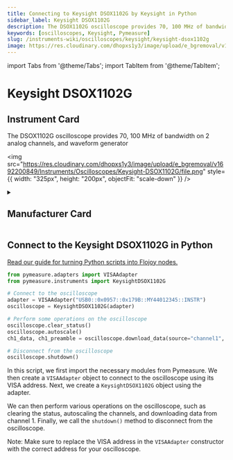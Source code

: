 ```yaml
---
title: Connecting to Keysight DSOX1102G by Keysight in Python
sidebar_label: Keysight DSOX1102G
description: The DSOX1102G oscilloscope provides 70, 100 MHz of bandwidth on 2 analog channels, and waveform generator
keywords: [oscilloscopes, Keysight, Pymeasure]
slug: /instruments-wiki/oscilloscopes/keysight/keysight-dsox1102g
image: https://res.cloudinary.com/dhopxs1y3/image/upload/e_bgremoval/v1692200849/Instruments/Oscilloscopes/Keysight-DSOX1102G/file.png
---
```


import Tabs from '@theme/Tabs';
import TabItem from '@theme/TabItem';

# Keysight DSOX1102G

## Instrument Card

<div className="flex">

<div>

The DSOX1102G oscilloscope provides 70, 100 MHz of bandwidth on 2 analog channels, and waveform generator

</div>

<img src="https://res.cloudinary.com/dhopxs1y3/image/upload/e_bgremoval/v1692200849/Instruments/Oscilloscopes/Keysight-DSOX1102G/file.png" style={{ width: "325px", height: "200px", objectFit: "scale-down" }} />

</div>

<details>
<summary><h2>Manufacturer Card</h2></summary>

<img src="https://res.cloudinary.com/dhopxs1y3/image/upload/e_bgremoval/v1692125973/Instruments/Vendor%20Logos/Keysight.png" style={{ width: "100%", height: "170px",objectFit: "scale-down" }} />

Keysight Technologies, or Keysight, is an American company that manufactures electronics test and measurement equipment and software. <a href="https://www.keysight.com/us/en/home.html">Website</a>.

<ul>
  <li>Headquarters: USA</li>
  <li>Yearly Revenue (millions, USD): 5420.0</li>
</ul>
</details>

## Connect to the Keysight DSOX1102G in Python

[Read our guide for turning Python scripts into Flojoy nodes.](https://docs.flojoy.ai/custom-nodes/creating-custom-node/)
<Tabs>
<TabItem value="Pymeasure" label="Pymeasure">


```python
from pymeasure.adapters import VISAAdapter
from pymeasure.instruments import KeysightDSOX1102G

# Connect to the oscilloscope
adapter = VISAAdapter("USB0::0x0957::0x179B::MY44012345::INSTR")
oscilloscope = KeysightDSOX1102G(adapter)

# Perform some operations on the oscilloscope
oscilloscope.clear_status()
oscilloscope.autoscale()
ch1_data, ch1_preamble = oscilloscope.download_data(source="channel1", points=2000)

# Disconnect from the oscilloscope
oscilloscope.shutdown()
```

In this script, we first import the necessary modules from Pymeasure. We then create a `VISAAdapter` object to connect to the oscilloscope using its VISA address. Next, we create a `KeysightDSOX1102G` object using the adapter.

We can then perform various operations on the oscilloscope, such as clearing the status, autoscaling the channels, and downloading data from channel 1. Finally, we call the `shutdown()` method to disconnect from the oscilloscope.

Note: Make sure to replace the VISA address in the `VISAAdapter` constructor with the correct address for your oscilloscope.

</TabItem>
</Tabs>